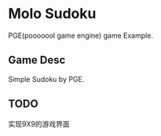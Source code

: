Molo Sudoku
================================

PGE(pooooool game engine) game Example.


Game Desc
--------------------------------
Simple Sudoku by PGE.

TODO
--------------------------------
实现9X9的游戏界面

